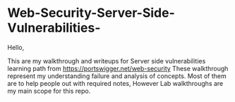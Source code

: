 # Web-Security-Server-Side-Vulnerabilities-

Hello,

This are my walkthrough and writeups for Server side vulnerabilities learning path from https://portswigger.net/web-security
These walkthrough represent my understanding failure and analysis of concepts. Most of them are to help people out with required notes,
However Lab walkthroughs are my main scope for this repo.



